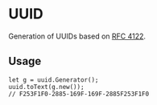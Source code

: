 # UUID

Generation of UUIDs based on [RFC 4122](https://datatracker.ietf.org/doc/html/rfc4122).

## Usage

```motoko
let g = uuid.Generator();
uuid.toText(g.new());
// F253F1F0-2885-169F-169F-2885F253F1F0
```
